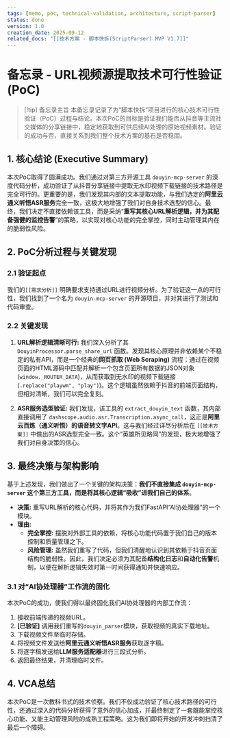 ```yaml
---
tags: [memo, poc, technical-validation, architecture, script-parser]
status: done
version: 1.0
creation_date: 2025-09-12
related_docs: "[[技术方案 - 脚本快拆(ScriptParser) MVP V1.7]]"
---
```


# 备忘录 - URL视频源提取技术可行性验证 (PoC)

> [!tip] 备忘录主旨
> 本备忘录记录了为“脚本快拆”项目进行的核心技术可行性验证（PoC）过程与结论。本次PoC的目标是验证我们能否从抖音等主流社交媒体的分享链接中，稳定地获取到可供后续AI处理的原始视频素材。验证的成功与否，直接关系到我们整个技术方案的基石是否稳固。

## 1. 核心结论 (Executive Summary)

本次PoC取得了圆满成功。我们通过对第三方开源工具 `douyin-mcp-server` 的深度代码分析，成功验证了从抖音分享链接中提取无水印视频下载链接的技术路径是完全可行的。更重要的是，我们发现其内部的文本提取功能，与我们选定的**阿里云通义听悟ASR服务**完全一致，这极大地增强了我们对自身技术选型的信心。最终，我们决定不直接依赖该工具，而是采纳“**重写其核心URL解析逻辑，并为其配备强健的监控告警**”的策略，以实现对核心功能的完全掌控，同时主动管理其内在的脆弱性风险。

## 2. PoC分析过程与关键发现

### 2.1 验证起点
我们的`[[需求分析]]` 明确要求支持通过URL进行视频分析。为了验证这一点的可行性，我们找到了一个名为 `douyin-mcp-server` 的开源项目，并对其进行了测试和代码审查。

### 2.2 关键发现
1.  **URL解析逻辑清晰可行:** 我们深入分析了其 `DouyinProcessor.parse_share_url` 函数。发现其核心原理并非依赖某个不稳定的私有API，而是一个经典的**网页抓取 (Web Scraping)** 流程：通过在视频页面的HTML源码中匹配并解析一个包含页面所有数据的JSON对象 (`window._ROUTER_DATA`)，从而获取到无水印的视频下载链接 (`.replace("playwm", "play")`)。这个逻辑虽然依赖于抖音的前端页面结构，但相对清晰，我们可以完全复刻。

2.  **ASR服务选型验证:** 我们发现，该工具的 `extract_douyin_text` 函数，其内部直接调用了 `dashscope.audio.asr.Transcription.async_call`，这正是**阿里云百炼（通义听悟）的语音转文字API**。这与我们经过详尽分析后在 `[[技术方案]]` 中做出的ASR选型完全一致。这个“英雄所见略同”的发现，极大地增强了我们对自身决策的信心。

## 3. 最终决策与架构影响

基于上述发现，我们做出了一个关键的架构决策：**我们不直接集成 `douyin-mcp-server` 这个第三方工具，而是将其核心逻辑“吸收”进我们自己的体系**。

- **决策:** 重写URL解析的核心代码，并将其作为我们FastAPI“AI协处理器”的一个模块。
- **理由:**
    - **完全掌控:** 摆脱对外部工具的依赖，将核心功能代码置于我们自己的版本控制和质量管理之下。
    - **风险管理:** 虽然我们重写了代码，但我们清醒地认识到其依赖于抖音页面结构的脆弱性。因此，我们决定必须为其配备**结构化日志**和**自动化告警**机制，以便在解析逻辑失效时第一时间获得通知并快速响应。

### 3.1 对“AI协处理器”工作流的固化
本次PoC的成功，使我们得以最终固化我们AI协处理器的内部工作流：
1.  接收前端传递的视频URL。
2.  **[已验证]** 调用我们重写的`douyin_parser`模块，获取视频的真实下载地址。
3.  下载视频文件至临时存储。
4.  将视频文件发送给**阿里云通义听悟ASR服务**获取逐字稿。
5.  将逐字稿发送给**LLM服务适配器**进行三段式分析。
6.  返回最终结果，并清理临时文件。

## 4. VCA总结
本次PoC是一次教科书式的技术侦察。我们不仅成功验证了核心技术路径的可行性，还通过深入的代码分析获得了意外的信心加成，并最终制定了一套既能掌控核心功能、又能主动管理风险的成熟工程策略。这为我们即将开始的开发冲刺扫清了最后一个障碍。